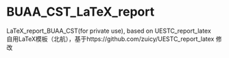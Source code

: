 # BUAA_CST_LaTeX_report
LaTeX_report_BUAA_CST(for private use), based on UESTC_report_latex  
自用LaTeX模板（北航），基于https://github.com/zuicy/UESTC_report_latex 修改
